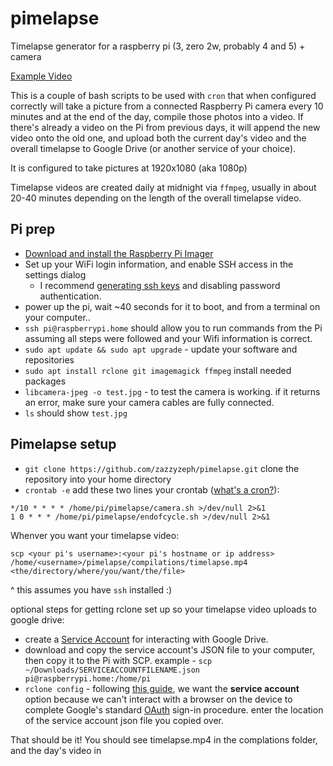 # pimelapse
Timelapse generator for a raspberry pi (3, zero 2w, probably 4 and 5) + camera

[Example Video](https://www.youtube.com/watch?v=q6FfKIx5Czg)

This is a couple of bash scripts to be used with `cron` that when configured correctly will take a picture from a connected Raspberry Pi camera every 10 minutes and at the end of the day, compile those photos into a video. If there's already a video on the Pi from previous days, it will append the new video onto the old one, and upload both the current day's video and the overall timelapse to Google Drive (or another service of your choice).

It is configured to take pictures at 1920x1080 (aka 1080p)

Timelapse videos are created daily at midnight via `ffmpeg`, usually in about 20-40 minutes depending on the length of the overall timelapse video.


## Pi prep
- [Download and install the Raspberry Pi Imager](https://www.raspberrypi.org/downloads/raspberry-pi-os/) 
- Set up your WiFi login information, and enable SSH access in the settings dialog
  - I recommend [generating ssh keys](https://www.redhat.com/sysadmin/passwordless-ssh) and disabling password authentication. 
- power up the pi, wait ~40 seconds for it to boot, and from a terminal on your computer..
- `ssh pi@raspberrypi.home` should allow you to run commands from the Pi assuming all steps were followed and your Wifi information is correct.
- `sudo apt update && sudo apt upgrade` - update your software and repositories
- `sudo apt install rclone git imagemagick ffmpeg` install needed packages
- `libcamera-jpeg -o test.jpg` - to test the camera is working. if it returns an error, make sure your camera cables are fully connected.
- `ls` should show `test.jpg`

## Pimelapse setup
- `git clone https://github.com/zazzyzeph/pimelapse.git` clone the repository into your home directory
- `crontab -e` add these two lines your crontab ([what's a cron?](https://www.raspberrypi.org/documentation/linux/usage/cron.md)):
```
*/10 * * * * /home/pi/pimelapse/camera.sh >/dev/null 2>&1
1 0 * * * /home/pi/pimelapse/endofcycle.sh >/dev/null 2>&1
```

Whenver you want your timelapse video:
```
scp <your pi's username>:<your pi's hostname or ip address> /home/<username>/pimelapse/compilations/timelapse.mp4 <the/directory/where/you/want/the/file>
```
^ this assumes you have `ssh` installed :)


optional steps for getting rclone set up so your timelapse video uploads to google drive:
- create a [Service Account](https://developers.google.com/identity/protocols/oauth2/service-account#creatinganaccount) for interacting with Google Drive.
- download and copy the service account's JSON file to your computer, then copy it to the Pi with SCP. example - `scp ~/Downloads/SERVICEACCOUNTFILENAME.json pi@raspberrypi.home:/home/pi`
- `rclone config` - following [this guide](https://rclone.org/drive/), we want the **service account** option because we can't  interact with a browser on the device to complete Google's standard [OAuth](https://en.wikipedia.org/wiki/OAuth) sign-in procedure. enter the location of the service account json file you copied over. 

That should be it! You should see timelapse.mp4 in the complations folder, and the day's video in 
